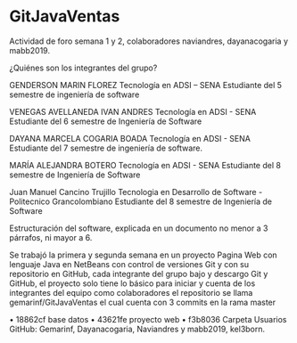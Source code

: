 # GitJavaVentas
Actividad de foro semana 1 y 2, colaboradores naviandres, dayanacogaria y mabb2019.

¿Quiénes son los integrantes del grupo?

GENDERSON MARIN FLOREZ 
Tecnología en ADSI – SENA
Estudiante del 5 semestre de ingeniería de software

VENEGAS AVELLANEDA IVAN ANDRES
Tecnología en ADSI - SENA
Estudiante del 6 semestre de Ingeniería de Software

DAYANA MARCELA COGARIA BOADA 
Tecnología en ADSI - SENA
Estudiante del 7 semestre de ingeniería de software.

MARÍA ALEJANDRA BOTERO 
Tecnología en ADSI - SENA
Estudiante del 8 semestre de Ingeniería de Software

Juan Manuel Cancino Trujillo
Tecnologia en Desarrollo de Software - Politecnico Grancolombiano
Estudiante del 8 semestre de Ingeniería de Software


Estructuración del software, explicada en un documento no menor a 3 párrafos, ni mayor a 6.

Se trabajó la primera y segunda semana en un proyecto Pagina Web con lenguaje Java en NetBeans con control de versiones Git 
y con su repositorio en GitHub, cada integrante del grupo bajo y descargo Git y GitHub, el proyecto solo tiene lo básico
para iniciar y cuenta de los integrantes del equipo como colaboradores el repositorio se llama gemarinf/GitJavaVentas el
cual cuenta con 3 commits en la rama master 

•	 18862cf base datos
•	 43621fe proyecto web
•	 f3b8036 Carpeta
Usuarios GitHub: Gemarinf, Dayanacogaria, Naviandres y mabb2019, kel3born.
 
